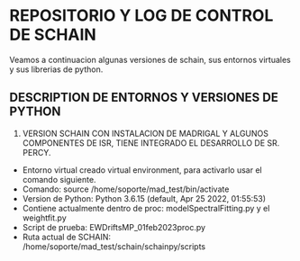 # REPOSITORIO Y LOG DE CONTROL DE SCHAIN


Veamos a continuacion algunas versiones de schain, sus entornos virtuales y sus librerias de python.

## DESCRIPTION DE  ENTORNOS Y VERSIONES DE PYTHON
1. VERSION SCHAIN CON INSTALACION DE MADRIGAL Y ALGUNOS COMPONENTES DE ISR, TIENE INTEGRADO EL DESARROLLO DE SR. PERCY.
* Entorno virtual creado virtual environment, para activarlo usar el comando siguiente.
* Comando:  source /home/soporte/mad_test/bin/activate
* Version de Python: Python 3.6.15 (default, Apr 25 2022, 01:55:53)
* Contiene actualmente dentro de proc: modelSpectralFitting.py  y el weightfit.py
* Script de prueba: EWDriftsMP_01feb2023proc.py
* Ruta actual de SCHAIN: /home/soporte/mad_test/schain/schainpy/scripts
